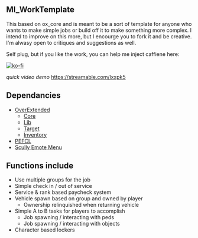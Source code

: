 ## MI_WorkTemplate
This based on ox_core and is meant to be a sort of template for anyone who wants to make simple jobs or build off it to make something more complex. I intend to improve on this more, but I encourge you to fork it and be creative. I'm alwasy open to critiques and suggestions as well.

Self plug, but if you like the work, you can help me inject caffiene here:

[![ko-fi](https://ko-fi.com/img/githubbutton_sm.svg)](https://ko-fi.com/S6S5IBXL6)

*quick video demo*
https://streamable.com/lxxpk5

## Dependancies
* [OverExtended](https://github.com/overextended/overextended.github.io)
    * [Core](https://github.com/overextended/ox_core)
    * [Lib](https://github.com/overextended/ox_lib)
    * [Target](https://github.com/overextended/ox_target)
    * [Inventory](https://github.com/overextended/ox_inventory)
* [PEFCL](https://github.com/project-error/pefcl)
* [Scully Emote Menu](https://github.com/Scullyy/scully_emotemenu/tree/main)

## Functions include
* Use multiple groups for the job
* Simple check in / out of service
* Service & rank based paycheck system
* Vehicle spawn based on group and owned by player
    * Ownership relinquished when returning vehicle
* Simple A to B tasks for players to accomplish
    * Job spawning / interacting with peds
    * Job spawning / interacting with objects
* Character based lockers
